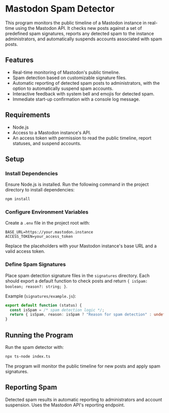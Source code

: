 # Mastodon Spam Detector

This program monitors the public timeline of a Mastodon instance in real-time using the Mastodon API. It checks new posts against a set of predefined spam signatures, reports any detected spam to the instance administrators, and automatically suspends accounts associated with spam posts.

## Features

- Real-time monitoring of Mastodon's public timeline.
- Spam detection based on customizable signature files.
- Automatic reporting of detected spam posts to administrators, with the option to automatically suspend spam accounts.
- Interactive feedback with system bell and emojis for detected spam.
- Immediate start-up confirmation with a console log message.

## Requirements

- Node.js
- Access to a Mastodon instance's API.
- An access token with permission to read the public timeline, report statuses, and suspend accounts.

## Setup

### Install Dependencies

Ensure Node.js is installed. Run the following command in the project directory to install dependencies:

```bash
npm install
```

### Configure Environment Variables

Create a `.env` file in the project root with:

```env
BASE_URL=https://your.mastodon.instance
ACCESS_TOKEN=your_access_token
```

Replace the placeholders with your Mastodon instance's base URL and a valid access token.

### Define Spam Signatures

Place spam detection signature files in the `signatures` directory. Each should export a default function to check posts and return `{ isSpam: boolean; reason?: string; }`.

Example (`signatures/example.js`):

```typescript
export default function (status) {
  const isSpam = /* spam detection logic */;
  return { isSpam, reason: isSpam ? "Reason for spam detection" : undefined };
}
```

## Running the Program

Run the spam detector with:

```bash
npx ts-node index.ts
```

The program will monitor the public timeline for new posts and apply spam signatures.

## Reporting Spam

Detected spam results in automatic reporting to administrators and account suspension. Uses the Mastodon API's reporting endpoint.
